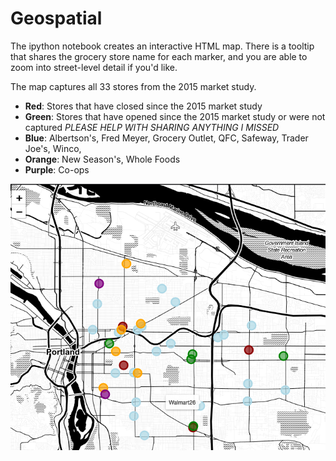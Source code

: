 # Geospatial

The ipython notebook creates an interactive HTML map. There is a tooltip that shares the grocery store name for each marker, and you are able to zoom into street-level detail if you'd like.

The map captures all 33 stores from the 2015 market study.
* **Red**: Stores that have closed since the 2015 market study
* **Green**: Stores that have opened since the 2015 market study or were not captured *PLEASE HELP WITH SHARING ANYTHING I MISSED*
* **Blue**: Albertson's, Fred Meyer, Grocery Outlet, QFC, Safeway, Trader Joe's, Winco, 
* **Orange**: New Season's, Whole Foods
* **Purple**: Co-ops

![](https://github.com/wpbSabi/geospatial/blob/main/East%20Portland%20Grocery%20Stores.png)


